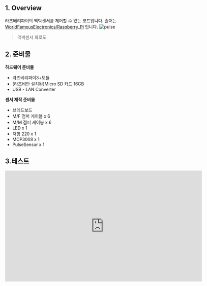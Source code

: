 ## 1. Overview

라즈베리파이의 맥박센서를 제어할 수 있는 코드입니다. 출처는
[WorldFamousElectronics/Raspberry_Pi](https://github.com/WorldFamousElectronics/Raspberry_Pi/tree/master/PulseSensor_C_Pi)
입니다.
![pulse](https://user-images.githubusercontent.com/55047453/69010706-842cbe00-09a5-11ea-9860-274778c2dc08.png)
> 맥박센서 회로도

## 2. 준비물
**하드웨어 준비물**
- 라즈베리파이3+모듈
- (라즈비안 설치된)Micro SD 카드 16GB
- USB - LAN Converter

**센서 제작 준비물**
- 브레드보드
- M/F 점퍼 케이블 x 6 
- M/M 점퍼 케이븡 x 6
- LED x 1 
- 저항 220 x 1
- MCP3008 x 1
- PulseSensor x 1

## 3.테스트
<iframe width="640" height="360" src="https://youtu.be/6kN35H8evaE" frameborder="0" gesture="media" allowfullscreen=""></iframe>
